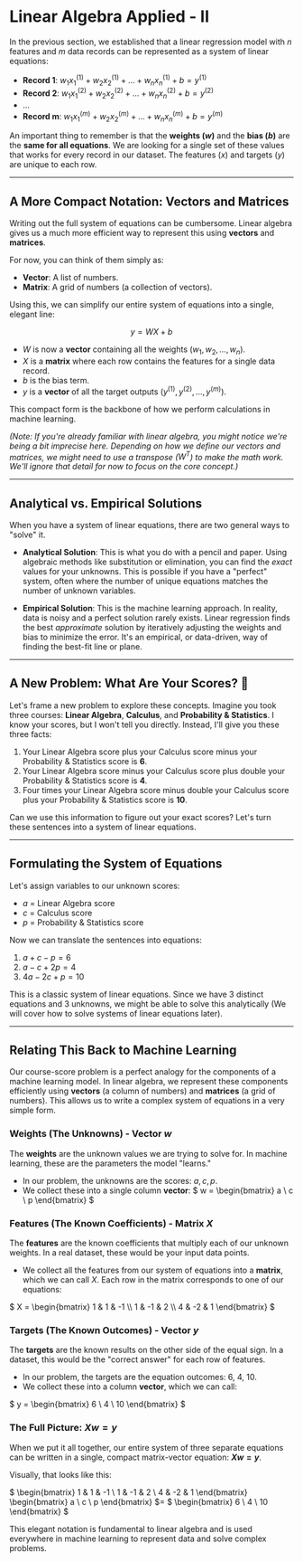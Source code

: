 # Linear Algebra Applied - II 

In the previous section, we established that a linear regression model with $n$ features and $m$ data records can be represented as a system of linear equations:

* **Record 1**: $w_1x_1^{(1)} + w_2x_2^{(1)} + \dots + w_nx_n^{(1)} + b = y^{(1)}$
* **Record 2**: $w_1x_1^{(2)} + w_2x_2^{(2)} + \dots + w_nx_n^{(2)} + b = y^{(2)}$
* ...
* **Record m**: $w_1x_1^{(m)} + w_2x_2^{(m)} + \dots + w_nx_n^{(m)} + b = y^{(m)}$

An important thing to remember is that the **weights ($w$)** and the **bias ($b$)** are the **same for all equations**. We are looking for a single set of these values that works for every record in our dataset. The features ($x$) and targets ($y$) are unique to each row.

---

## A More Compact Notation: Vectors and Matrices

Writing out the full system of equations can be cumbersome. Linear algebra gives us a much more efficient way to represent this using **vectors** and **matrices**.

For now, you can think of them simply as:
* **Vector**: A list of numbers.
* **Matrix**: A grid of numbers (a collection of vectors).

Using this, we can simplify our entire system of equations into a single, elegant line:

$$ y = WX + b $$

* $W$ is now a **vector** containing all the weights ($w_1, w_2, \dots, w_n$).
* $X$ is a **matrix** where each row contains the features for a single data record.
* $b$ is the bias term.
* $y$ is a **vector** of all the target outputs ($y^{(1)}, y^{(2)}, \dots, y^{(m)}$).

This compact form is the backbone of how we perform calculations in machine learning.

*(Note: If you're already familiar with linear algebra, you might notice we're being a bit imprecise here. Depending on how we define our vectors and matrices, we might need to use a transpose ($W^T$) to make the math work. We'll ignore that detail for now to focus on the core concept.)*

--- 

## Analytical vs. Empirical Solutions

When you have a system of linear equations, there are two general ways to "solve" it.

* **Analytical Solution**: This is what you do with a pencil and paper. Using algebraic methods like substitution or elimination, you can find the *exact* values for your unknowns. This is possible if you have a "perfect" system, often where the number of unique equations matches the number of unknown variables.

* **Empirical Solution**: This is the machine learning approach. In reality, data is noisy and a perfect solution rarely exists. Linear regression finds the best *approximate* solution by iteratively adjusting the weights and bias to minimize the error. It's an empirical, or data-driven, way of finding the best-fit line or plane.

---

## A New Problem: What Are Your Scores? 🤔

Let's frame a new problem to explore these concepts. Imagine you took three courses: **Linear Algebra**, **Calculus**, and **Probability & Statistics**. I know your scores, but I won't tell you directly. Instead, I'll give you these three facts:

1.  Your Linear Algebra score plus your Calculus score minus your Probability & Statistics score is **6**.
2.  Your Linear Algebra score minus your Calculus score plus double your Probability & Statistics score is **4**.
3.  Four times your Linear Algebra score minus double your Calculus score plus your Probability & Statistics score is **10**.

Can we use this information to figure out your exact scores? Let's turn these sentences into a system of linear equations.

--- 

## Formulating the System of Equations

Let's assign variables to our unknown scores:
* $a$ = Linear Algebra score
* $c$ = Calculus score
* $p$ = Probability & Statistics score

Now we can translate the sentences into equations:

1.  $a + c - p = 6$
2.  $a - c + 2p = 4$
3.  $4a - 2c + p = 10$

This is a classic system of linear equations. Since we have 3 distinct equations and 3 unknowns, we might be able to solve this analytically (We will cover how to solve systems of linear equations later).

---

## Relating This Back to Machine Learning

Our course-score problem is a perfect analogy for the components of a machine learning model. In linear algebra, we represent these components efficiently using **vectors** (a column of numbers) and **matrices** (a grid of numbers). This allows us to write a complex system of equations in a very simple form.

### Weights (The Unknowns) - Vector $w$

The **weights** are the unknown values we are trying to solve for. In machine learning, these are the parameters the model "learns."

* In our problem, the unknowns are the scores: $a, c, p$.
* We collect these into a single column **vector**:
$
w = \begin{bmatrix} a \\ c \\ p \end{bmatrix}
$

### Features (The Known Coefficients) - Matrix $X$

The **features** are the known coefficients that multiply each of our unknown weights. In a real dataset, these would be your input data points.

* We collect all the features from our system of equations into a **matrix**, which we can call $X$. Each row in the matrix corresponds to one of our equations: 

$`
X = \begin{bmatrix}
1 & 1 & -1 \\
1 & -1 & 2 \\
4 & -2 & 1
\end{bmatrix}
`$

### Targets (The Known Outcomes) - Vector $y$

The **targets** are the known results on the other side of the equal sign. In a dataset, this would be the "correct answer" for each row of features.

* In our problem, the targets are the equation outcomes: 6, 4, 10.
* We collect these into a column **vector**, which we can call:  
 
$
y = \begin{bmatrix} 6 \\ 4 \\ 10 \end{bmatrix}
$

### The Full Picture: $Xw = y$

When we put it all together, our entire system of three separate equations can be written in a single, compact matrix-vector equation: **$Xw = y$**.  

Visually, that looks like this:  

$
\begin{bmatrix}
1 & 1 & -1 \\
1 & -1 & 2 \\
4 & -2 & 1
\end{bmatrix}
\begin{bmatrix} a \\ c \\ p \end{bmatrix}
$=
$
\begin{bmatrix} 6 \\ 4 \\ 10 \end{bmatrix}
$ 

This elegant notation is fundamental to linear algebra and is used everywhere in machine learning to represent data and solve complex problems.

